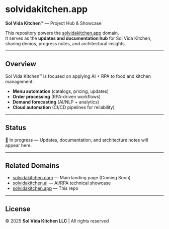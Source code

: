 # solvidakitchen.app

**Sol Vida Kitchen™** — Project Hub & Showcase  

This repository powers the [solvidakitchen.app](https://solvidakitchen.app) domain.  
It serves as the **updates and documentation hub** for Sol Vida Kitchen, sharing demos, progress notes, and architectural insights.  

---

## Overview
Sol Vida Kitchen™ is focused on applying AI + RPA to food and kitchen management:  
- **Menu automation** (catalogs, pricing, updates)  
- **Order processing** (RPA-driven workflows)  
- **Demand forecasting** (AI/NLP + analytics)  
- **Cloud automation** (CI/CD pipelines for reliability)  

---

## Status
🚧 In progress — Updates, documentation, and architecture notes will appear here.  

---

## Related Domains
- [solvidakitchen.com](https://solvidakitchen.com) — Main landing page (Coming Soon)  
- [solvidakitchen.ai](https://solvidakitchen.ai) — AI/RPA technical showcase  
- [solvidakitchen.app](https://solvidakitchen.app) — This repo  

---

## License
© 2025 **Sol Vida Kitchen LLC** | All rights reserved
